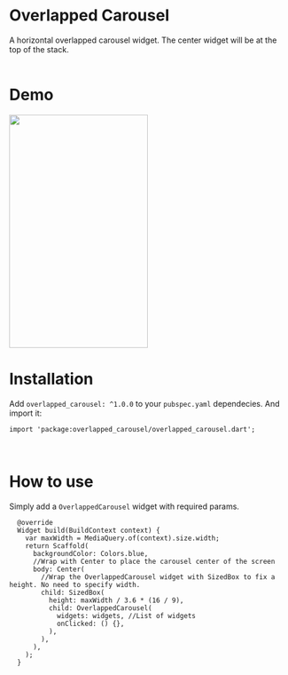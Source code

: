 # Overlapped Carousel

A horizontal overlapped carousel widget. The center widget will be at the top of the stack.
<br><br>

# Demo
<img src="https://user-images.githubusercontent.com/42492040/144290050-b45603df-42c9-48e0-b29e-5b68205ffc63.gif" width="250" height="420"/>


# Installation

Add `overlapped_carousel: ^1.0.0` to your `pubspec.yaml` dependecies. And import it:

```
import 'package:overlapped_carousel/overlapped_carousel.dart';
```
<br>

# How to use
Simply add a `OverlappedCarousel` widget with required params.

```  
  @override
  Widget build(BuildContext context) {
    var maxWidth = MediaQuery.of(context).size.width;
    return Scaffold(
      backgroundColor: Colors.blue,
      //Wrap with Center to place the carousel center of the screen
      body: Center(
        //Wrap the OverlappedCarousel widget with SizedBox to fix a height. No need to specify width.
        child: SizedBox(
          height: maxWidth / 3.6 * (16 / 9),
          child: OverlappedCarousel(
            widgets: widgets, //List of widgets
            onClicked: () {},
          ),
        ),
      ),
    );
  }
```
<br>

